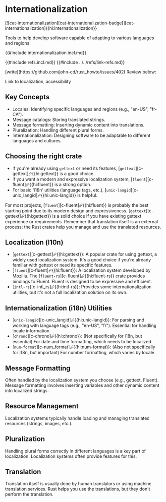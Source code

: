 # Internationalization

[![cat-internationalization][cat-internationalization-badge]][cat-internationalization]{{hi:Internationalization}}

Tools to help develop software capable of adapting to various languages and regions.

{{#include internationalization.incl.md}}

{{#include refs.incl.md}}
{{#include ../../refs/link-refs.md}}

<div class="hidden">
[write](https://github.com/john-cd/rust_howto/issues/402)
Review below:

Link to localization, accessibility

## Key Concepts

- Locales: Identifying specific languages and regions (e.g., "en-US", "fr-CA").
- Message catalogs: Storing translated strings.
- Message formatting: Inserting dynamic content into translations.
- Pluralization: Handling different plural forms.
- Internationalization: Designing software to be adaptable to different languages and cultures.

## Choosing the right crate

- If you're already using `gettext` or need its features, [`gettext`][c-gettext]⮳{{hi:gettext}} is a good choice.
- If you want a modern and expressive localization system, [`fluent`][c-fluent]⮳{{hi:fluent}} is a strong option.
- For basic 'i18n' utilities (language tags, etc.), [`unic-langid`][c-unic_langid]⮳{{hi:unic-langid}} is helpful.

For most projects, [`fluent`][c-fluent]⮳{{hi:fluent}} is probably the best starting point due to its modern design and expressiveness. [`gettext`][c-gettext]⮳{{hi:gettext}} is a solid choice if you have existing gettext experience or requirements. Remember that translation itself is an external process; the Rust crates help you manage and use the translated resources.

## Localization (l10n)

- [`gettext`][c-gettext]⮳{{hi:gettext}}: A popular crate for using gettext, a widely used localization system. It's a good choice if you're already familiar with gettext or need its specific features.
- [`fluent`][c-fluent]⮳{{hi:fluent}}: A localization system developed by Mozilla. The [`fluent-rs`][c-fluent]⮳{{hi:fluent-rs}} crate provides bindings to Fluent. Fluent is designed to be expressive and efficient.
- [`intl-rs`][c-intl_rs]⮳{{hi:intl-rs}}: Provides some internationalization utilities, but it's not a full localization solution on its own.

## Internationalization (i18n) Utilities

- [`unic-langid`][c-unic_langid]⮳{{hi:unic-langid}}: For parsing and working with language tags (e.g., "en-US", "fr"). Essential for handling locale information.
- [`chrono`][c-chrono]⮳{{hi:chrono}}: (Not specifically for i18n, but essential) For date and time formatting, which needs to be localized.
- [`num-format`][c-num_format]⮳{{hi:num-format}}: (Also not specifically for i18n, but important) For number formatting, which varies by locale.

## Message Formatting

Often handled by the localization system you choose (e.g., gettext, Fluent). Message formatting involves inserting variables and other dynamic content into localized strings.

## Resource Management

Localization systems typically handle loading and managing translated resources (strings, images, etc.).

## Pluralization

Handling plural forms correctly in different languages is a key part of localization. Localization systems often provide features for this.

## Translation

Translation itself is usually done by human translators or using machine translation services. Rust helps you use the translations, but they don't perform the translation.

</div>
